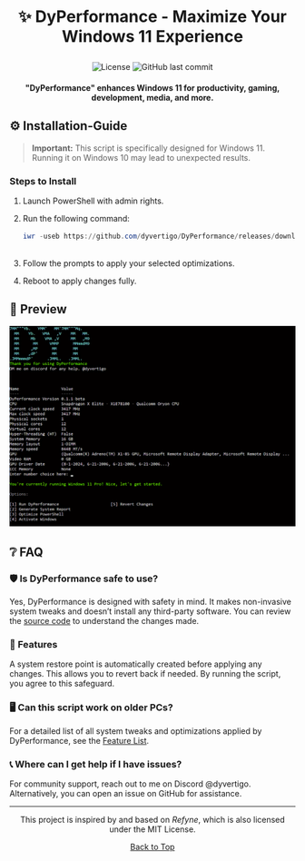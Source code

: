    <a name="top"></a>
   # <p align="center"> ✨ DyPerformance - Maximize Your Windows 11 Experience </p>
   
   <div align="center">
   
   ![License](https://img.shields.io/badge/license-MIT-blue.svg?style=for-the-badge&color=333333)
   ![GitHub last commit](https://img.shields.io/github/last-commit/dyvertigo/DyPerformance?style=for-the-badge&color=333333)
   
   </div>
   <h4 align="center"> "DyPerformance" enhances Windows 11 for productivity, gaming, development, media, and more. </h4>
   
   ## ⚙️ Installation-Guide
   
   > **Important:** This script is specifically designed for Windows 11. Running it on Windows 10 may lead to unexpected results.
   
   ### Steps to Install
   1. Launch PowerShell with admin rights.
   2. Run the following command:
   
      ```powershell
      iwr -useb https://github.com/dyvertigo/DyPerformance/releases/download/0.1.1-beta/DyPerformance.ps1 | iex
   
   3. Follow the prompts to apply your selected optimizations.
   4. Reboot to apply changes fully.

   ## 🌄 Preview
   
   ![DyPerformance Interface Preview](image.png)

   ## ❔ FAQ
   
   ### 🛡️ Is DyPerformance safe to use?
   
   Yes, DyPerformance is designed with safety in mind. It makes non-invasive system tweaks and doesn’t install any third-party software. You can review the [source code](DyPerformance.ps1) to understand the changes made.
   
   ### 🔄 Features
   
   A system restore point is automatically created before applying any changes. This allows you to revert back if needed. By running the script, you agree to this safeguard.
   
   ### 🖥️ Can this script work on older PCs?
   
   For a detailed list of all system tweaks and optimizations applied by DyPerformance, see the [Feature List](FEATURES.md).
   

   ### 📞 Where can I get help if I have issues?
   
   For community support, reach out to me on Discord @dyvertigo. Alternatively, you can open an issue on GitHub for assistance.
   
   ---
   
   <div align="center">
   
   This project is inspired by and based on *Refyne*, which is also licensed under the MIT License. 
   
   [Back to Top](#top)
   
   </div>
